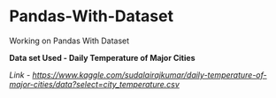 # Pandas-With-Dataset
Working on Pandas With Dataset

**Data set Used - Daily Temperature of Major Cities**

*Link - https://www.kaggle.com/sudalairajkumar/daily-temperature-of-major-cities/data?select=city_temperature.csv*
